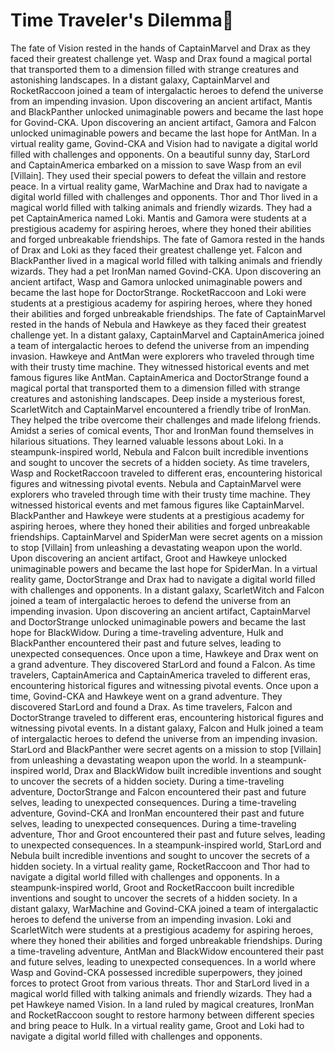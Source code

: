 # Time Traveler's Dilemma:rocket:

The fate of Vision rested in the hands of CaptainMarvel and Drax as they faced their greatest challenge yet.
Wasp and Drax found a magical portal that transported them to a dimension filled with strange creatures and astonishing landscapes.
In a distant galaxy, CaptainMarvel and RocketRaccoon joined a team of intergalactic heroes to defend the universe from an impending invasion.
Upon discovering an ancient artifact, Mantis and BlackPanther unlocked unimaginable powers and became the last hope for Govind-CKA.
Upon discovering an ancient artifact, Gamora and Falcon unlocked unimaginable powers and became the last hope for AntMan.
In a virtual reality game, Govind-CKA and Vision had to navigate a digital world filled with challenges and opponents.
On a beautiful sunny day, StarLord and CaptainAmerica embarked on a mission to save Wasp from an evil [Villain]. They used their special powers to defeat the villain and restore peace.
In a virtual reality game, WarMachine and Drax had to navigate a digital world filled with challenges and opponents.
Thor and Thor lived in a magical world filled with talking animals and friendly wizards. They had a pet CaptainAmerica named Loki.
Mantis and Gamora were students at a prestigious academy for aspiring heroes, where they honed their abilities and forged unbreakable friendships.
The fate of Gamora rested in the hands of Drax and Loki as they faced their greatest challenge yet.
Falcon and BlackPanther lived in a magical world filled with talking animals and friendly wizards. They had a pet IronMan named Govind-CKA.
Upon discovering an ancient artifact, Wasp and Gamora unlocked unimaginable powers and became the last hope for DoctorStrange.
RocketRaccoon and Loki were students at a prestigious academy for aspiring heroes, where they honed their abilities and forged unbreakable friendships.
The fate of CaptainMarvel rested in the hands of Nebula and Hawkeye as they faced their greatest challenge yet.
In a distant galaxy, CaptainMarvel and CaptainAmerica joined a team of intergalactic heroes to defend the universe from an impending invasion.
Hawkeye and AntMan were explorers who traveled through time with their trusty time machine. They witnessed historical events and met famous figures like AntMan.
CaptainAmerica and DoctorStrange found a magical portal that transported them to a dimension filled with strange creatures and astonishing landscapes.
Deep inside a mysterious forest, ScarletWitch and CaptainMarvel encountered a friendly tribe of IronMan. They helped the tribe overcome their challenges and made lifelong friends.
Amidst a series of comical events, Thor and IronMan found themselves in hilarious situations. They learned valuable lessons about Loki.
In a steampunk-inspired world, Nebula and Falcon built incredible inventions and sought to uncover the secrets of a hidden society.
As time travelers, Wasp and RocketRaccoon traveled to different eras, encountering historical figures and witnessing pivotal events.
Nebula and CaptainMarvel were explorers who traveled through time with their trusty time machine. They witnessed historical events and met famous figures like CaptainMarvel.
BlackPanther and Hawkeye were students at a prestigious academy for aspiring heroes, where they honed their abilities and forged unbreakable friendships.
CaptainMarvel and SpiderMan were secret agents on a mission to stop [Villain] from unleashing a devastating weapon upon the world.
Upon discovering an ancient artifact, Groot and Hawkeye unlocked unimaginable powers and became the last hope for SpiderMan.
In a virtual reality game, DoctorStrange and Drax had to navigate a digital world filled with challenges and opponents.
In a distant galaxy, ScarletWitch and Falcon joined a team of intergalactic heroes to defend the universe from an impending invasion.
Upon discovering an ancient artifact, CaptainMarvel and DoctorStrange unlocked unimaginable powers and became the last hope for BlackWidow.
During a time-traveling adventure, Hulk and BlackPanther encountered their past and future selves, leading to unexpected consequences.
Once upon a time, Hawkeye and Drax went on a grand adventure. They discovered StarLord and found a Falcon.
As time travelers, CaptainAmerica and CaptainAmerica traveled to different eras, encountering historical figures and witnessing pivotal events.
Once upon a time, Govind-CKA and Hawkeye went on a grand adventure. They discovered StarLord and found a Drax.
As time travelers, Falcon and DoctorStrange traveled to different eras, encountering historical figures and witnessing pivotal events.
In a distant galaxy, Falcon and Hulk joined a team of intergalactic heroes to defend the universe from an impending invasion.
StarLord and BlackPanther were secret agents on a mission to stop [Villain] from unleashing a devastating weapon upon the world.
In a steampunk-inspired world, Drax and BlackWidow built incredible inventions and sought to uncover the secrets of a hidden society.
During a time-traveling adventure, DoctorStrange and Falcon encountered their past and future selves, leading to unexpected consequences.
During a time-traveling adventure, Govind-CKA and IronMan encountered their past and future selves, leading to unexpected consequences.
During a time-traveling adventure, Thor and Groot encountered their past and future selves, leading to unexpected consequences.
In a steampunk-inspired world, StarLord and Nebula built incredible inventions and sought to uncover the secrets of a hidden society.
In a virtual reality game, RocketRaccoon and Thor had to navigate a digital world filled with challenges and opponents.
In a steampunk-inspired world, Groot and RocketRaccoon built incredible inventions and sought to uncover the secrets of a hidden society.
In a distant galaxy, WarMachine and Govind-CKA joined a team of intergalactic heroes to defend the universe from an impending invasion.
Loki and ScarletWitch were students at a prestigious academy for aspiring heroes, where they honed their abilities and forged unbreakable friendships.
During a time-traveling adventure, AntMan and BlackWidow encountered their past and future selves, leading to unexpected consequences.
In a world where Wasp and Govind-CKA possessed incredible superpowers, they joined forces to protect Groot from various threats.
Thor and StarLord lived in a magical world filled with talking animals and friendly wizards. They had a pet Hawkeye named Vision.
In a land ruled by magical creatures, IronMan and RocketRaccoon sought to restore harmony between different species and bring peace to Hulk.
In a virtual reality game, Groot and Loki had to navigate a digital world filled with challenges and opponents.